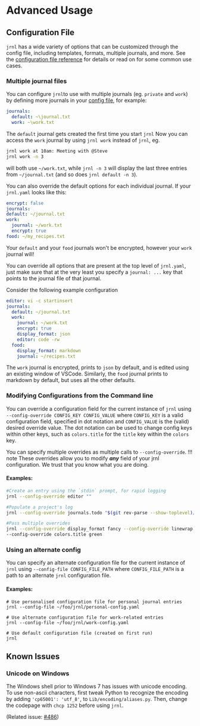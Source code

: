 <!--
Copyright © 2012-2022 jrnl contributors
License: https://www.gnu.org/licenses/gpl-3.0.html
-->

# Advanced Usage

## Configuration File

`jrnl` has a wide variety of options that can be customized through the config file,
including templates, formats, multiple journals, and more. See
the [configuration file reference](./reference-config-file.md) for details
or read on for some common use cases.

### Multiple journal files

You can configure `jrnl`to use with multiple journals (eg.
`private` and `work`) by defining more journals in your [config file](./reference-config-file.md),
for example:

``` yaml
journals:
  default: ~\journal.txt
  work: ~\work.txt
```

The `default` journal gets created the first time you start `jrnl`
Now you can access the `work` journal by using `jrnl work` instead of
`jrnl`, eg.

``` sh
jrnl work at 10am: Meeting with @Steve
jrnl work -n 3
```

will both use `~/work.txt`, while `jrnl -n 3` will display the last
three entries from `~/journal.txt` (and so does `jrnl default -n 3`).

You can also override the default options for each individual journal.
If your `jrnl.yaml` looks like this:

``` yaml
encrypt: false
journals:
default: ~/journal.txt
work:
  journal: ~/work.txt
  encrypt: true
food: ~/my_recipes.txt
```

Your `default` and your `food` journals won't be encrypted, however your
`work` journal will!

You can override all options that are present at
the top level of `jrnl.yaml`, just make sure that at the very least
you specify a `journal: ...` key that points to the journal file of
that journal.

Consider the following example configuration

```yaml
editor: vi -c startinsert 
journals: 
  default: ~/journal.txt 
  work: 
    journal: ~/work.txt 
    encrypt: true 
    display_format: json 
    editor: code -rw 
  food:
    display_format: markdown 
    journal: ~/recipes.txt 
```

The `work` journal is encrypted, prints to `json` by default, and is edited using an existing window of VSCode. Similarly, the `food` journal prints to markdown by default, but uses all the other defaults.

### Modifying Configurations from the Command line 

You can override a configuration field for the current instance of `jrnl` using `--config-override CONFIG_KEY CONFIG_VALUE` where `CONFIG_KEY` is a valid configuration field, specified in dot notation and `CONFIG_VALUE` is the (valid) desired override value. The dot notation can be used to change config keys within other keys, such as `colors.title` for the `title` key within the `colors` key.

You can specify multiple overrides as multiple calls to `--config-override`.
!!! note
    These overrides allow you to modify ***any*** field of your jrnl configuration. We trust that you know what you are doing. 

#### Examples: 

``` sh
#Create an entry using the `stdin` prompt, for rapid logging
jrnl --config-override editor ""

#Populate a project's log
jrnl --config-override journals.todo "$(git rev-parse --show-toplevel)/todo.txt" todo find my towel 

#Pass multiple overrides 
jrnl --config-override display_format fancy --config-override linewrap 20 \
--config-override colors.title green

```

### Using an alternate config

You can specify an alternate configuration file for the current instance of `jrnl` using `--config-file CONFIG_FILE_PATH` where
`CONFIG_FILE_PATH` is a path to an alternate `jrnl` configuration file. 

#### Examples:

```
# Use personalised configuration file for personal journal entries
jrnl --config-file ~/foo/jrnl/personal-config.yaml

# Use alternate configuration file for work-related entries
jrnl --config-file ~/foo/jrnl/work-config.yaml

# Use default configuration file (created on first run)
jrnl
```

## Known Issues

### Unicode on Windows

The Windows shell prior to Windows 7 has issues with unicode encoding.
To use non-ascii characters, first tweak Python to recognize the encoding by adding `'cp65001': 'utf_8'`, to `Lib/encoding/aliases.py`. Then, change the codepage with `chcp 1252` before using `jrnl`.

(Related issue: [#486](https://github.com/jrnl-org/jrnl/issues/486))
